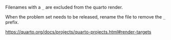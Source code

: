 Filenames with a `_` are excluded from the quarto render.

When the problem set needs to be released, rename the file to remove the `_` prefix.

https://quarto.org/docs/projects/quarto-projects.html#render-targets
